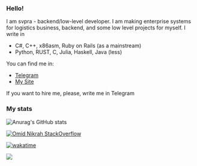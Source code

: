 ### Hello!

I am svpra - backend/low-level developer. I am making enterprise systems 
for logistics business, backend, and some low level projects for myself. I write in
- C#, C++, x86asm, Ruby on Rails (as a mainstream) 
- Python, RUST, C, Julia, Haskell, Java (less)

You can find me in:
- [Telegram](HTTPS://t.me/svprax) 
- [My Site](https://svpra.ml/)
                                   
If you want to hire me, please, write me in Telegram

### My stats

![Anurag's GitHub stats](https://github-readme-stats.vercel.app/api?username=svpra&theme=dark&include_all_commits=true&count_private=true&show_icons=true)

[![Omid Nikrah StackOverflow](https://github-readme-stackoverflow.vercel.app/?userID=17337055&layout=compact&theme=dark)](https://ru.stackoverflow.com/users/469436/svpra)

[![wakatime](https://wakatime.com/badge/user/4f140be3-3d32-41c2-b9fe-9f89c2e6ab34.svg)](https://wakatime.com/@4f140be3-3d32-41c2-b9fe-9f89c2e6ab34)

![](https://komarev.com/ghpvc/?username=svpra&color=brightgreen)


